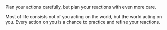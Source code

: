 Plan your actions carefully, but plan your reactions with even more care.

Most of life consists not of you acting on the world, but the world acting on you. Every action on you is a chance to practice and refine your reactions.

